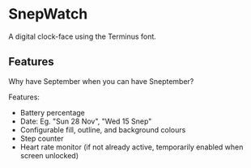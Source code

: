 # SnepWatch
A digital clock-face using the Terminus font.

## Features

Why have September when you can have Sneptember?

Features:
 * Battery percentage
 * Date: Eg. "Sun 28 Nov", "Wed 15 Snep"
 * Configurable fill, outline, and background colours
 * Step counter
 * Heart rate monitor (if not already active, temporarily enabled when screen unlocked)
